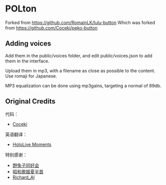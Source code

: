# POLton

Forked from https://github.com/RomainLK/lulu-button
Which was forked from https://github.com/Coceki/peko-button

##  Adding voices

Add them in the public/voices folder, and edit public/voices.json to add them in the interface.

Upload them in mp3, with a filename as close as possible to the content. Use romaji for Japanese.

MP3 equalization can be done using mp3gains, targeting a normal of 89db.

## Original Credits
代码：  
* [Coceki](https://space.bilibili.com/11229533)  

英语翻译：
* [HoloLive Moments](https://www.youtube.com/channel/UCK4adPCSc8U1mhaJYbzZ-7w)

特别感谢：  
* [野兔子同好会](https://space.bilibili.com/2469920)
* [昭和歌姬夏半首](https://space.bilibili.com/114298950)
* [Richard_Al](https://space.bilibili.com/34401008)


